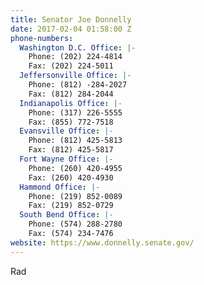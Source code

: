 ```yaml
---
title: Senator Joe Donnelly
date: 2017-02-04 01:58:00 Z
phone-numbers:
  Washington D.C. Office: |-
    Phone: (202) 224-4814
    Fax: (202) 224-5011
  Jeffersonville Office: |-
    Phone: (812) -284-2027
    Fax: (812) 284-2044
  Indianapolis Office: |-
    Phone: (317) 226-5555
    Fax: (855) 772-7518
  Evansville Office: |-
    Phone: (812) 425-5813
    Fax: (812) 425-5817
  Fort Wayne Office: |-
    Phone: (260) 420-4955
    Fax: (260) 420-4930
  Hammond Office: |-
    Phone: (219) 852-0089
    Fax: (219) 852-0729
  South Bend Office: |-
    Phone: (574) 288-2780
    Fax: (574) 234-7476
website: https://www.donnelly.senate.gov/
---
```


Rad
